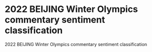 # 2022 BEIJING Winter Olympics commentary sentiment classification
2022 BEIJING Winter Olympics commentary sentiment classification
